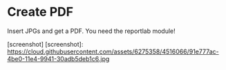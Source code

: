 Create PDF
==========

Insert JPGs and get a PDF. You need the reportlab module!

[screenshot]
[screenshot]: https://cloud.githubusercontent.com/assets/6275358/4516066/91e777ac-4be0-11e4-9941-30adb5deb1c6.jpg
